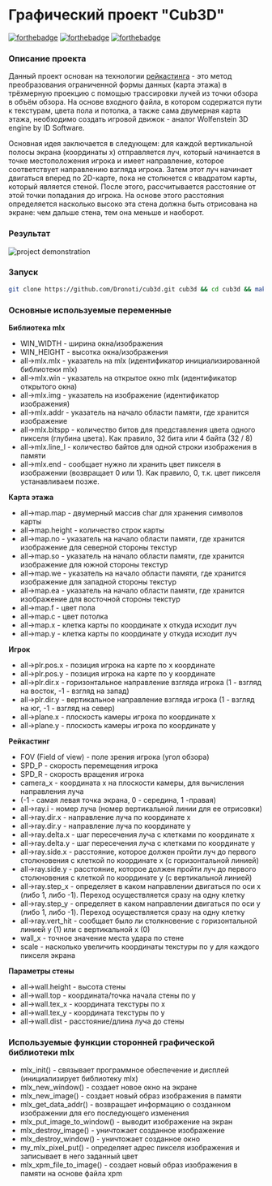 # Графический проект "Cub3D"
[![forthebadge](https://forthebadge.com/images/badges/made-with-c.svg)](https://forthebadge.com)
[![forthebadge](https://forthebadge.com/images/badges/built-with-love.svg)](https://forthebadge.com)
[![forthebadge](https://forthebadge.com/images/badges/uses-git.svg)](https://forthebadge.com)

### Описание проекта
Данный проект основан на технологии [рейкастинга](https://ru.wikipedia.org/wiki/Ray_casting) -
это метод преобразования ограниченной формы данных
(карта этажа) в трёхмерную проекцию с помощью трассировки
лучей из точки обзора в объём обзора. На основе входного файла,
в котором содержатся пути к текстурам, цвета пола и потолка,
а также сама двумерная карта этажа, необходимо создать игровой
движок - аналог Wolfenstein 3D engine by ID Software.

Основная идея заключается в следующем: для каждой вертикальной полосы экрана
(координаты x) отправляется луч, который начинается в точке местоположения
игрока и имеет направление, которое соответствует направлению взгляда игрока. Затем
этот луч начинает двигаться вперед по 2D-карте, пока не столкнется с квадратом карты,
который является стеной. После этого, рассчитывается расстояние от этой точки
попадания до игрока. На основе этого расстояния определяется насколько высоко эта
стена должна быть отрисована на экране: чем дальше стена, тем она меньше и наоборот.

### Результат
![project demonstration](./cub3D_result.gif)

### Запуск
```bash
git clone https://github.com/Dronoti/cub3d.git cub3d && cd cub3d && make && make clean && ./cub3D maps/subject_map.cub
```

### Основные используемые переменные
**Библиотека mlx**
* WIN_WIDTH - ширина окна/изображения
* WIN_HEIGHT - высотка окна/изображения
* all->mlx.mlx - указатель на mlx (идентификатор инициализированной библиотеки mlx)
* all->mlx.win - указатель на открытое окно mlx (идентификатор открытого окна)
* all->mlx.img - указатель на изображение (идентификатор изображения)
* all->mlx.addr - указатель на начало области памяти, где хранится изображение
* all->mlx.bitspp - количество битов для представления цвета одного пикселя (глубина цвета). Как правило, 32 бита или 4 байта (32 / 8)
* all->mlx.line_l - количество байтов для одной строки изображения в памяти
* all->mlx.end - сообщает нужно ли хранить цвет пикселя в изображении (возвращает 0 или 1). Как правило, 0, т.к. цвет пикселя устанавливаем позже.

**Карта этажа**
* all->map.map - двумерный массив char для хранения символов карты
* all->map.height - количество строк карты
* all->map.no - указатель на начало области памяти, где хранится изображение для северной стороны текстур
* all->map.so - указатель на начало области памяти, где хранится изображение для южной стороны текстур
* all->map.we - указатель на начало области памяти, где хранится изображение для западной стороны текстур
* all->map.ea - указатель на начало области памяти, где хранится изображение для восточной стороны текстур
* all->map.f - цвет пола
* all->map.с - цвет потолка
* all->map.x - клетка карты по координате x откуда исходит луч
* all->map.y - клетка карты по координате y откуда исходит луч

**Игрок**
* all->plr.pos.x - позиция игрока на карте по х координате
* all->plr.pos.y - позиция игрока на карте по y координате
* all->plr.dir.x - горизонтальное направление взгляда игрока (1 - взгляд на восток, -1 - взгляд на запад)
* all->plr.dir.y - вертикальное направление взгляда игрока (1 - взгляд на юг, -1 - взгляд на север)
* all->plane.x - плоскость камеры игрока по координате x
* all->plane.y - плоскость камеры игрока по координате y

**Рейкастинг**
* FOV (Field  of view) - поле зрения игрока (угол обзора)
* SPD_P - скорость перемещения игрока
* SPD_R - скорость вращения игрока
* camera_x - координата x на плоскости камеры, для вычисления направления луча
* (-1 - самая левая точка экрана, 0 - середина, 1 -правая)
* all->ray.i - номер луча (номер вертикальной линии для ее отрисовки)
* all->ray.dir.x - направление луча по координате x
* all->ray.dir.y - направление луча по координате y
* all->ray.delta.x - шаг пересечения луча с клетками по координате x
* all->ray.delta.y - шаг пересечения луча с клетками по координате y
* all->ray.side.x - расстояние, которое должен пройти луч до первого столкновения с клеткой по координате x (с горизонтальной линией)
* all->ray.side.y - расстояние, которое должен пройти луч до первого столкновения с клеткой по координате y (с вертикальной линией)
* all->ray.step_x - определяет в каком направлении двигаться по оси x (либо 1, либо -1). Переход осуществляется сразу на одну клетку
* all->ray.step_y - определяет в каком направлении двигаться по оси y (либо 1, либо -1). Переход осуществляется сразу на одну клетку
* all->ray.vert_hit - сообщает было ли столкновение с горизонтальной линией y (1) или с вертикальной x (0)
* wall_x - точное значение места удара по стене
* scale - насколько увеличить координаты текстуры по y для каждого пикселя экрана

**Параметры стены**
* all->wall.height - высота стены
* all->wall.top - координата/точка начала стены по y
* all->wall.tex_x - координата текстуры по x
* all->wall.tex_y - координата текстуры по y
* all->wall.dist - расстояние/длина луча до стены

### Используемые функции сторонней графической библиотеки mlx
* mlx_init() - связывает программное обеспечение и дисплей (инициализирует библиотеку mlx)
* mlx_new_window() - создает новое окно на экране
* mlx_new_image() - создает новый образ изображения в памяти
* mlx_get_data_addr() - возвращает информацию о созданном изображении для его последующего изменения
* mlx_put_image_to_window() - выводит изображение на экран
* mlx_destroy_image() - уничтожает созданное изображение
* mlx_destroy_window() - уничтожает созданное окно
* my_mlx_pixel_put() - определяет адрес пикселя изображения и записывает в него заданный цвет
* mlx_xpm_file_to_image() - создает новый образ изображения в памяти на основе файла xpm